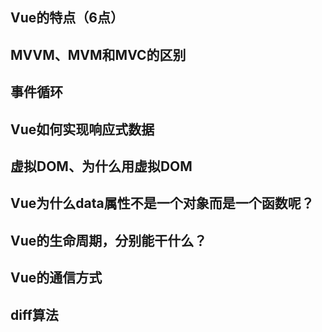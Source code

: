 ## Vue的特点（6点）

## MVVM、MVM和MVC的区别

## 事件循环

## Vue如何实现响应式数据

## 虚拟DOM、为什么用虚拟DOM

## Vue为什么data属性不是一个对象而是一个函数呢？

## Vue的生命周期，分别能干什么？

## Vue的通信方式

## diff算法


